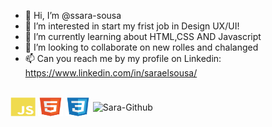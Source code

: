 - 👋 Hi, I’m @ssara-sousa
- 👀 I’m interested in start my frist job in Design UX/UI!
- 🌱 I’m currently learning about HTML,CSS AND Javascript 
- 💞️ I’m looking to collaborate on new rolles and chalanged
- 📫 Can you reach me by my profile on Linkedin: https://www.linkedin.com/in/saraelsousa/

<!---
ssara-sousa/ssara-sousa is a ✨ special ✨ repository because its `README.md` (this file) appears on your GitHub profile.
You can click the Preview link to take a look at your changes.
--->
<div style="display: inline_block"><br>
  <img align="center" alt="Sara-Js" height="30" width="40" src="https://raw.githubusercontent.com/devicons/devicon/master/icons/javascript/javascript-plain.svg">
  <img align="center" alt="Sara-HTML" height="30" width="40" src="https://raw.githubusercontent.com/devicons/devicon/master/icons/html5/html5-original.svg">
  <img align="center" alt="Sara-CSS" height="30" width="40" src="https://raw.githubusercontent.com/devicons/devicon/master/icons/css3/css3-original.svg">
  <img align="center" alt="Sara-Github" height="30" width="40" src="https://cdn.jsdelivr.net/gh/devicons/devicon/icons/github/github-original.svg">

</div>
